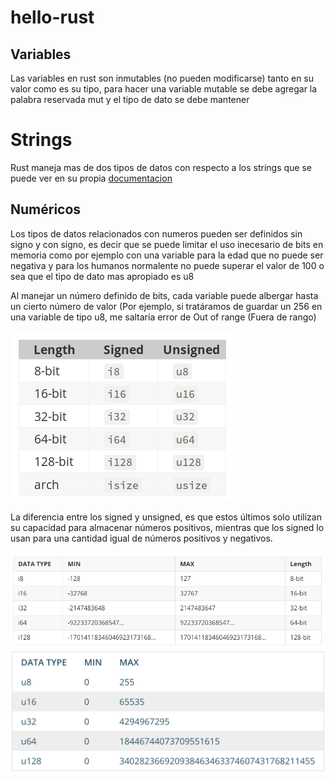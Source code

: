 # hello-rust

## Variables

Las variables en rust son inmutables (no pueden modificarse) tanto en su valor como es su tipo, para hacer una variable mutable se debe agregar la palabra reservada mut y el tipo de dato se debe mantener

# Strings

Rust maneja mas de dos tipos de datos con respecto a los strings que se puede ver en su propia [documentacion](https://doc.rust-lang.org/book/ch08-02-strings.html)

## Numéricos

Los tipos de datos relacionados con numeros pueden ser definidos sin signo y con signo, es decir que se puede limitar el uso inecesario de bits en memoria como por ejemplo con una variable para la edad que no puede ser negativa y para los humanos normalente no puede superar el valor de 100 o sea que el tipo de dato mas apropiado es u8

Al manejar un número definido de bits, cada variable puede albergar hasta un cierto número de valor (Por ejemplo, si tratáramos de guardar un 256 en una variable de tipo u8, me saltaría error de Out of range (Fuera de rango)

![Alt text](images/int.png)

La diferencia entre los signed y unsigned, es que estos últimos solo utilizan su capacidad para almacenar números positivos, mientras que los signed lo usan para una cantidad igual de números positivos y negativos.

![Alt text](images/image-1.png)
![Alt text](images/image-2.png)
